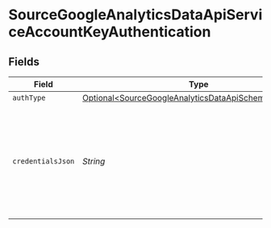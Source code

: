 # SourceGoogleAnalyticsDataApiServiceAccountKeyAuthentication


## Fields

| Field                                                                                                                                                                                                                            | Type                                                                                                                                                                                                                             | Required                                                                                                                                                                                                                         | Description                                                                                                                                                                                                                      | Example                                                                                                                                                                                                                          |
| -------------------------------------------------------------------------------------------------------------------------------------------------------------------------------------------------------------------------------- | -------------------------------------------------------------------------------------------------------------------------------------------------------------------------------------------------------------------------------- | -------------------------------------------------------------------------------------------------------------------------------------------------------------------------------------------------------------------------------- | -------------------------------------------------------------------------------------------------------------------------------------------------------------------------------------------------------------------------------- | -------------------------------------------------------------------------------------------------------------------------------------------------------------------------------------------------------------------------------- |
| `authType`                                                                                                                                                                                                                       | [Optional\<SourceGoogleAnalyticsDataApiSchemasAuthType>](../../models/shared/SourceGoogleAnalyticsDataApiSchemasAuthType.md)                                                                                                     | :heavy_minus_sign:                                                                                                                                                                                                               | N/A                                                                                                                                                                                                                              |                                                                                                                                                                                                                                  |
| `credentialsJson`                                                                                                                                                                                                                | *String*                                                                                                                                                                                                                         | :heavy_check_mark:                                                                                                                                                                                                               | The JSON key linked to the service account used for authorization. For steps on obtaining this key, refer to <a href="https://docs.airbyte.com/integrations/sources/google-analytics-data-api/#setup-guide">the setup guide</a>. | { "type": "service_account", "project_id": YOUR_PROJECT_ID, "private_key_id": YOUR_PRIVATE_KEY, ... }                                                                                                                            |